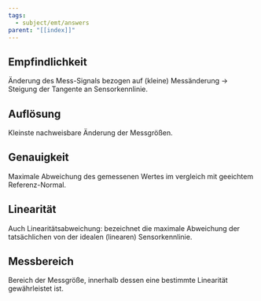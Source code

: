 ```yaml
---
tags:
  - subject/emt/answers
parent: "[[index]]"
---
```

## Empfindlichkeit
Änderung des Mess-Signals bezogen auf (kleine) Messänderung -> Steigung der Tangente an Sensorkennlinie.
## Auflösung
Kleinste nachweisbare Änderung der Messgrößen.
## Genauigkeit
Maximale Abweichung des gemessenen Wertes im vergleich mit geeichtem Referenz-Normal.
## Linearität
Auch Linearitätsabweichung: bezeichnet die maximale Abweichung der tatsächlichen von der idealen (linearen) Sensorkennlinie.
## Messbereich
Bereich der Messgröße, innerhalb dessen eine bestimmte Linearität gewährleistet ist.
